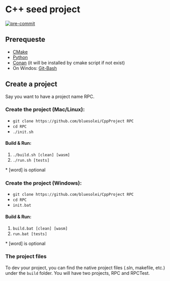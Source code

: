 # C++ seed project

[![pre-commit](https://img.shields.io/badge/pre--commit-enabled-brightgreen?logo=pre-commit&logoColor=white)](https://github.com/pre-commit/pre-commit)

## Prerequeste

- [CMake](https://cmake.org/download/)
- [Python](https://www.python.org/downloads/)
- [Conan](https://conan.io/downloads.html) (it will be installed by cmake script if not exist)
- On Windos: [Git-Bash](https://git-scm.com/download)

## Create a project

Say you want to have a project name RPC.

### Create the project (Mac/Linux):

- `git clone https://github.com/bluesolei/CppProject RPC`
- `cd RPC`
- `./init.sh`

#### Build & Run:

1. `./build.sh [clean] [wasm]`
2. `./run.sh [tests]`

\* [word] is optional

### Create the project (Windows):

- `git clone https://github.com/bluesolei/CppProject RPC`
- `cd RPC`
- `init.bat`

#### Build & Run:

1. `build.bat [clean] [wasm]`
2. `run.bat [tests]`

\* [word] is optional

### The project files

To dev your project, you can find the native project files (.sln, makefile, etc.) under the `build` folder.
You will have two projects, RPC and RPCTest.
